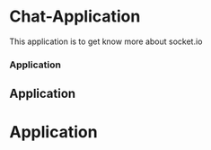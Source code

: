 # Chat-Application
This application is to get know more about socket.io

### Application

##  Application 

# Application
